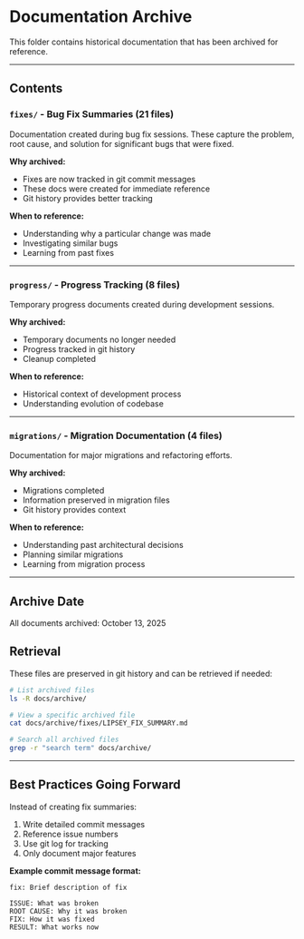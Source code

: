 # Documentation Archive

This folder contains historical documentation that has been archived for reference.

---

## Contents

### `fixes/` - Bug Fix Summaries (21 files)
Documentation created during bug fix sessions. These capture the problem, root cause, and solution for significant bugs that were fixed.

**Why archived:**
- Fixes are now tracked in git commit messages
- These docs were created for immediate reference
- Git history provides better tracking

**When to reference:**
- Understanding why a particular change was made
- Investigating similar bugs
- Learning from past fixes

---

### `progress/` - Progress Tracking (8 files)
Temporary progress documents created during development sessions.

**Why archived:**
- Temporary documents no longer needed
- Progress tracked in git history
- Cleanup completed

**When to reference:**
- Historical context of development process
- Understanding evolution of codebase

---

### `migrations/` - Migration Documentation (4 files)
Documentation for major migrations and refactoring efforts.

**Why archived:**
- Migrations completed
- Information preserved in migration files
- Git history provides context

**When to reference:**
- Understanding past architectural decisions
- Planning similar migrations
- Learning from migration process

---

## Archive Date

All documents archived: October 13, 2025

## Retrieval

These files are preserved in git history and can be retrieved if needed:

```bash
# List archived files
ls -R docs/archive/

# View a specific archived file
cat docs/archive/fixes/LIPSEY_FIX_SUMMARY.md

# Search all archived files
grep -r "search term" docs/archive/
```

---

## Best Practices Going Forward

Instead of creating fix summaries:
1. Write detailed commit messages
2. Reference issue numbers
3. Use git log for tracking
4. Only document major features

**Example commit message format:**
```
fix: Brief description of fix

ISSUE: What was broken
ROOT CAUSE: Why it was broken  
FIX: How it was fixed
RESULT: What works now
```

